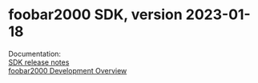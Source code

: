 # foobar2000 SDK, version 2023-01-18

Documentation:\
[SDK release notes](https://wiki.hydrogenaud.io/index.php?title=Foobar2000:Development:SDK_2022-11-16_Release_Notes)\
[foobar2000 Development Overview](https://wiki.hydrogenaud.io/index.php?title=Foobar2000:Development:Overview)
